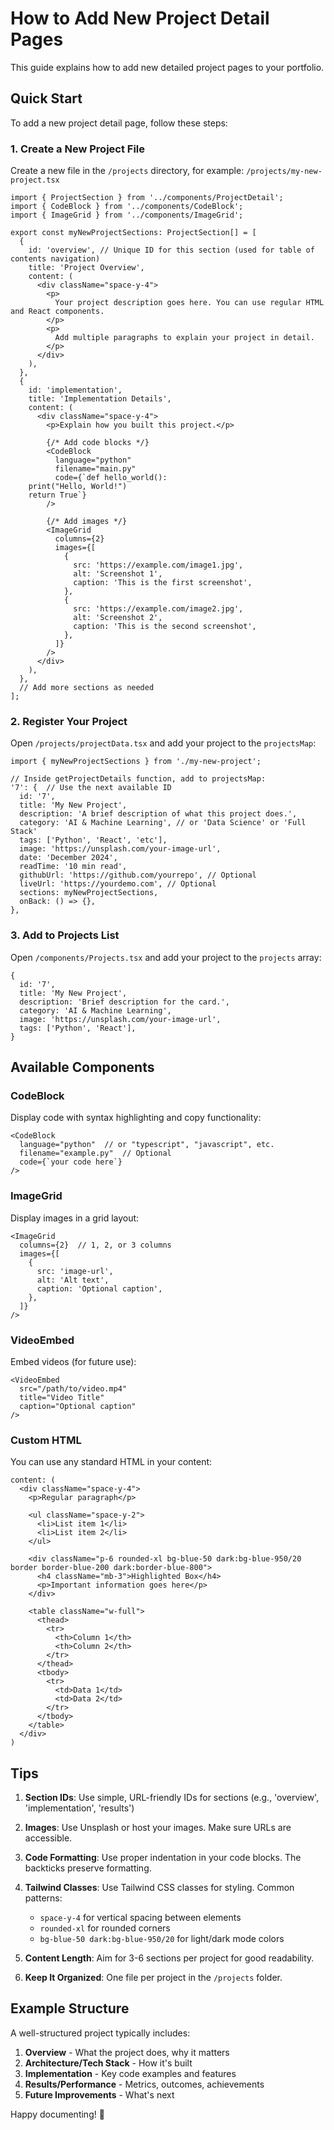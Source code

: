 # How to Add New Project Detail Pages

This guide explains how to add new detailed project pages to your portfolio.

## Quick Start

To add a new project detail page, follow these steps:

### 1. Create a New Project File

Create a new file in the `/projects` directory, for example: `/projects/my-new-project.tsx`

```tsx
import { ProjectSection } from '../components/ProjectDetail';
import { CodeBlock } from '../components/CodeBlock';
import { ImageGrid } from '../components/ImageGrid';

export const myNewProjectSections: ProjectSection[] = [
  {
    id: 'overview', // Unique ID for this section (used for table of contents navigation)
    title: 'Project Overview',
    content: (
      <div className="space-y-4">
        <p>
          Your project description goes here. You can use regular HTML and React components.
        </p>
        <p>
          Add multiple paragraphs to explain your project in detail.
        </p>
      </div>
    ),
  },
  {
    id: 'implementation',
    title: 'Implementation Details',
    content: (
      <div className="space-y-4">
        <p>Explain how you built this project.</p>
        
        {/* Add code blocks */}
        <CodeBlock
          language="python"
          filename="main.py"
          code={`def hello_world():
    print("Hello, World!")
    return True`}
        />
        
        {/* Add images */}
        <ImageGrid
          columns={2}
          images={[
            {
              src: 'https://example.com/image1.jpg',
              alt: 'Screenshot 1',
              caption: 'This is the first screenshot',
            },
            {
              src: 'https://example.com/image2.jpg',
              alt: 'Screenshot 2',
              caption: 'This is the second screenshot',
            },
          ]}
        />
      </div>
    ),
  },
  // Add more sections as needed
];
```

### 2. Register Your Project

Open `/projects/projectData.tsx` and add your project to the `projectsMap`:

```tsx
import { myNewProjectSections } from './my-new-project';

// Inside getProjectDetails function, add to projectsMap:
'7': {  // Use the next available ID
  id: '7',
  title: 'My New Project',
  description: 'A brief description of what this project does.',
  category: 'AI & Machine Learning', // or 'Data Science' or 'Full Stack'
  tags: ['Python', 'React', 'etc'],
  image: 'https://unsplash.com/your-image-url',
  date: 'December 2024',
  readTime: '10 min read',
  githubUrl: 'https://github.com/yourrepo', // Optional
  liveUrl: 'https://yourdemo.com', // Optional
  sections: myNewProjectSections,
  onBack: () => {},
},
```

### 3. Add to Projects List

Open `/components/Projects.tsx` and add your project to the `projects` array:

```tsx
{
  id: '7',
  title: 'My New Project',
  description: 'Brief description for the card.',
  category: 'AI & Machine Learning',
  image: 'https://unsplash.com/your-image-url',
  tags: ['Python', 'React'],
}
```

## Available Components

### CodeBlock

Display code with syntax highlighting and copy functionality:

```tsx
<CodeBlock
  language="python"  // or "typescript", "javascript", etc.
  filename="example.py"  // Optional
  code={`your code here`}
/>
```

### ImageGrid

Display images in a grid layout:

```tsx
<ImageGrid
  columns={2}  // 1, 2, or 3 columns
  images={[
    {
      src: 'image-url',
      alt: 'Alt text',
      caption: 'Optional caption',
    },
  ]}
/>
```

### VideoEmbed

Embed videos (for future use):

```tsx
<VideoEmbed
  src="/path/to/video.mp4"
  title="Video Title"
  caption="Optional caption"
/>
```

### Custom HTML

You can use any standard HTML in your content:

```tsx
content: (
  <div className="space-y-4">
    <p>Regular paragraph</p>
    
    <ul className="space-y-2">
      <li>List item 1</li>
      <li>List item 2</li>
    </ul>
    
    <div className="p-6 rounded-xl bg-blue-50 dark:bg-blue-950/20 border border-blue-200 dark:border-blue-800">
      <h4 className="mb-3">Highlighted Box</h4>
      <p>Important information goes here</p>
    </div>
    
    <table className="w-full">
      <thead>
        <tr>
          <th>Column 1</th>
          <th>Column 2</th>
        </tr>
      </thead>
      <tbody>
        <tr>
          <td>Data 1</td>
          <td>Data 2</td>
        </tr>
      </tbody>
    </table>
  </div>
)
```

## Tips

1. **Section IDs**: Use simple, URL-friendly IDs for sections (e.g., 'overview', 'implementation', 'results')

2. **Images**: Use Unsplash or host your images. Make sure URLs are accessible.

3. **Code Formatting**: Use proper indentation in your code blocks. The backticks preserve formatting.

4. **Tailwind Classes**: Use Tailwind CSS classes for styling. Common patterns:
   - `space-y-4` for vertical spacing between elements
   - `rounded-xl` for rounded corners
   - `bg-blue-50 dark:bg-blue-950/20` for light/dark mode colors

5. **Content Length**: Aim for 3-6 sections per project for good readability.

6. **Keep It Organized**: One file per project in the `/projects` folder.

## Example Structure

A well-structured project typically includes:

1. **Overview** - What the project does, why it matters
2. **Architecture/Tech Stack** - How it's built
3. **Implementation** - Key code examples and features
4. **Results/Performance** - Metrics, outcomes, achievements
5. **Future Improvements** - What's next

Happy documenting! 🚀
